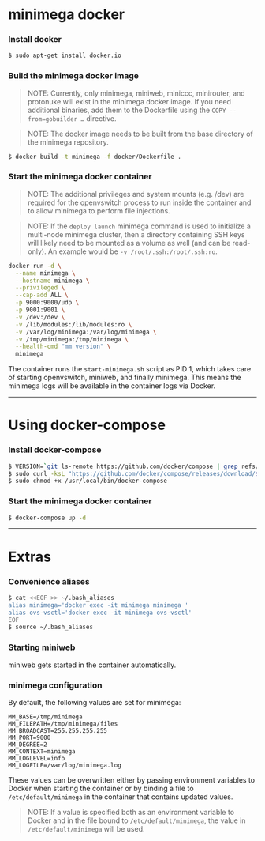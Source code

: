 # minimega docker

### Install docker

  ```bash
  $ sudo apt-get install docker.io
  ```

### Build the minimega docker image

> NOTE: Currently, only minimega, miniweb, miniccc, minirouter, and protonuke
> will exist in the minimega docker image. If you need additional binaries, add
> them to the Dockerfile using the `COPY --from=gobuilder …` directive.

> NOTE: The docker image needs to be built from the base directory of the
> minimega repository.

  ```bash
  $ docker build -t minimega -f docker/Dockerfile .
  ```

### Start the minimega docker container

> NOTE: The additional privileges and system mounts (e.g. /dev) are required for
> the openvswitch process to run inside the container and to allow minimega to
> perform file injections.

> NOTE: If the `deploy launch` minimega command is used to initialize a
> multi-node minimega cluster, then a directory containing SSH keys will likely
> need to be mounted as a volume as well (and can be read-only). An example
> would be `-v /root/.ssh:/root/.ssh:ro`.

```bash
docker run -d \
  --name minimega \
  --hostname minimega \
  --privileged \
  --cap-add ALL \
  -p 9000:9000/udp \
  -p 9001:9001 \
  -v /dev:/dev \
  -v /lib/modules:/lib/modules:ro \
  -v /var/log/minimega:/var/log/minimega \
  -v /tmp/minimega:/tmp/minimega \
  --health-cmd "mm version" \
  minimega
```

The container runs the `start-minimega.sh` script as PID 1, which takes care of
starting openvswitch, miniweb, and finally minimega. This means the minimega
logs will be available in the container logs via Docker.

---

#  Using docker-compose

### Install docker-compose

```bash
$ VERSION=`git ls-remote https://github.com/docker/compose | grep refs/tags | grep -oP "[0-9]+\.[0-9][0-9]+\.[0-9]+$" | sort | tail -n 1`
$ sudo curl -ksL "https://github.com/docker/compose/releases/download/${VERSION}/docker-compose-$(uname -s)-$(uname -m)" -o /usr/local/bin/docker-compose
$ sudo chmod +x /usr/local/bin/docker-compose
```

### Start the minimega docker container

```bash
$ docker-compose up -d
```

---

# Extras

### Convenience aliases

```bash
$ cat <<EOF >> ~/.bash_aliases
alias minimega='docker exec -it minimega minimega '
alias ovs-vsctl='docker exec -it minimega ovs-vsctl'
EOF
$ source ~/.bash_aliases
```

### Starting miniweb

miniweb gets started in the container automatically.

### minimega configuration

By default, the following values are set for minimega:

```
MM_BASE=/tmp/minimega
MM_FILEPATH=/tmp/minimega/files
MM_BROADCAST=255.255.255.255
MM_PORT=9000
MM_DEGREE=2
MM_CONTEXT=minimega
MM_LOGLEVEL=info
MM_LOGFILE=/var/log/minimega.log
```

These values can be overwritten either by passing environment variables to
Docker when starting the container or by binding a file to
`/etc/default/minimega` in the container that contains updated values.

> NOTE: If a value is specified both as an environment variable to Docker and in
> the file bound to `/etc/default/minimega`, the value in
> `/etc/default/minimega` will be used.
